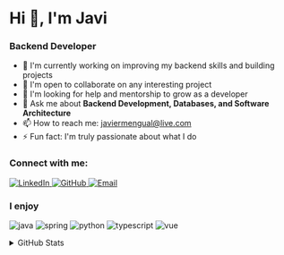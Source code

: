 <h1>Hi 👋, I'm Javi</h1>
<h3>Backend Developer</h3>

- 🔭 I'm currently working on improving my backend skills and building projects
- 👯 I'm open to collaborate on any interesting project
- 🤝 I'm looking for help and mentorship to grow as a developer
- 💬 Ask me about **Backend Development, Databases, and Software Architecture**
- 📫 How to reach me: [javiermengual@live.com](mailto:javiermengual@live.com)
- ⚡ Fun fact: I'm truly passionate about what I do

<h3 align="left">Connect with me:</h3>
<p align="left">
    <a href="https://www.linkedin.com/in/javier-mengual-betancourt" target="_blank">
        <img src="https://img.shields.io/badge/LinkedIn-0077B5?style=flat&logo=linkedin&logoColor=white" alt="LinkedIn" />
    </a>
    <a href="https://github.com/JavMB" target="_blank">
        <img src="https://img.shields.io/badge/GitHub-100000?style=flat&logo=github&logoColor=white" alt="GitHub" />
    </a>
    <a href="mailto:javiermengual@live.com">
        <img src="https://img.shields.io/badge/Email-D14836?style=flat&logo=gmail&logoColor=white" alt="Email" />
    </a>
</p>


<h3 align="left">I enjoy</h3>
<p align="left">
	<img src="https://img.shields.io/badge/Java-ED8B00?style=flat&logo=openjdk&logoColor=white" alt="java" />
	<img src="https://img.shields.io/badge/Spring_Boot-6DB33F?style=flat&logo=spring-boot&logoColor=white" alt="spring" />
	<img src="https://img.shields.io/badge/Python-3776AB?style=flat&logo=python&logoColor=white" alt="python" />
	<img src="https://img.shields.io/badge/TypeScript-007ACC?style=flat&logo=typescript&logoColor=white" alt="typescript" />
	<img src="https://img.shields.io/badge/Vue.js-35495E?style=flat&logo=vuedotjs&logoColor=4FC08D" alt="vue" />
</p>

<details><summary>GitHub Stats</summary>

| <img align="center" src="https://github-readme-stats.vercel.app/api?username=JavMB&show_icons=true&theme=dark&locale=en" alt="JavMB" /> | <img align="center" src="https://github-readme-streak-stats.herokuapp.com/?user=JavMB&theme=dark" alt="JavMB" /> |
| :---: | :---: |

| <img src="https://github-readme-stats.vercel.app/api/top-langs?username=JavMB&show_icons=true&theme=dark&locale=en&layout=compact" alt="JavMB" /> |
| :---: |

</details>
